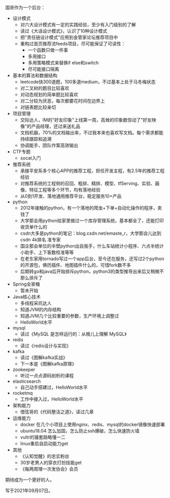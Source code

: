 国哥作为一个后台：
* 设计模式
    * 对六大设计模式有一定的实践经验，至少有入门级别的了解
    * 读过《大话设计模式》，认识了10种设计模式
    * 把"责任链设计模式"应用到金管家论坛推荐项目中
    * 重构过首页推荐流feeds项目，尽可能保证了可读性：
        * 一个函数只做一件事
        * 多用接口
        * 多用策略模式来替换if else和switch
        * 尽可能接口隔离
* 基本的算法和数据结构
    * leetcode快300道题，100多道medium，不过基本上处于马冬梅状态
    * 对二叉树的题目比较喜欢
    * 对动态规划的简单题比较喜欢
    * 对二分较为厌恶，每次都要花时间在边界上
    * 对链表题比较亲切
* 项目管理
    * 交际达人，IM的"好友印象"上线第一周，高耸的印象数惊动了"好友映像"的产品经理，还过来送礼品
    * 文档机器，70%的文档输出率，不过我本来也喜欢写文档。每个需求都能持续跟踪和追溯
    * 协调能手，团队作案高效输出
* CTF专题
  * socat入门
* 推荐系统
    * 承接平安系多个核心APP的推荐工程，担任开发主程，有2.5年的推荐工程经验
    * 对推荐系统的工程侧的召回、粗排、精排、模型、tfServing、实验、画像、特征工程等多个环节，均有落地经验
    * 从0到1开发、落地通用推荐平台，稳定服务10+产品
* python
    * 2012年接触的python，有一个落地的爬虫+下单+自动化操作的程序，卖钱了
    * 大学那会用python给家里做过一个库存管理系统，基本都全了，还能打印收货单什么的
    * csdn大多是python的笔记：blog.csdn.net/emaste_r，大学那会儿达到csdn 4k排名 准专家
    * 国企那会单位的半壁python出自我手，什么车站统计小程序、六点半统计小助手、上下客数校准等等
    * 在老东家用tornado写过一个app后台，至今还在服务，还写过2个python的开源包，佛历插件、地图插件什么的，可惜fork数不多
    * 后期转go和java后开始排斥python，python3的类型推导出来后又稍微不那么排斥了
* Spring全家桶
    * 暂未开始
* Java核心技术
    * 多线程采坑达人
    * 知道JVM的内存结构
    * 知道JVM几个比较重要的参数，生产环境上调整过
    * HelloWorld水平
* mysql
    * 读过《MySQL 是怎样运行的：从根儿上理解 MySQL》
* redis
    * 读过《redis设计与实现》
* kafka
    * 读过《图解kafka实战》
    * 下一本是《图解kafka原理》
* zookeeper
    * 听过一点点源码剖析的课程
* elasticsearch
    * 自己动手搭建过，HelloWorld水平
* rocketmq
    * 工作中接入过，HelloWorld水平
* 架构能力
    * 借弦哥的《代码整洁之道》，读过几章
* 运维能力
    * docker 在几个小项目上使用nginx、redis、mysql的docker镜像快速部署
    * ubuntu18.04 怎么加固，怎么防止ssh爆破，怎么快速防火墙
    * vultr的骚套路略懂一二
    * linux重启自启动能力get
* 其他
    * 《认知觉醒》的忠实粉丝
    * 30岁老男人的穿衣打扮技能get
    * 《每两周理一次发协会》会员    
    

期待成为一个更好的人。

写于2021年09月07日。
